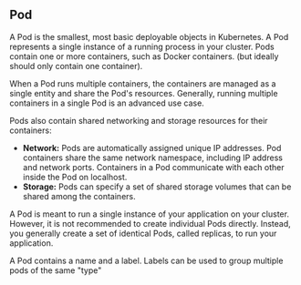 ## Pod

A Pod is the smallest, most basic deployable objects in Kubernetes. A Pod represents a single instance of a running process in your cluster. Pods contain one or more containers, such as Docker containers. (but ideally should only contain one container). 

When a Pod runs multiple containers, the containers are managed as a single entity and share the Pod's resources. Generally, running multiple containers in a single Pod is an advanced use case.

Pods also contain shared networking and storage resources for their containers:

- **Network:** Pods are automatically assigned unique IP addresses. Pod containers share the same network namespace, including IP address and network ports. Containers in a Pod communicate with each other inside the Pod on localhost.
- **Storage:** Pods can specify a set of shared storage volumes that can be shared among the containers.

A Pod is meant to run a single instance of your application on your cluster. However, it is not recommended to create individual Pods directly. Instead, you generally create a set of identical Pods, called replicas, to run your application.

A Pod contains a name and a label. Labels can be used to group multiple pods of the same "type"